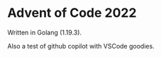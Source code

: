# Advent of Code 2022

Written in Golang (1.19.3).

Also a test of github copilot with VSCode goodies.